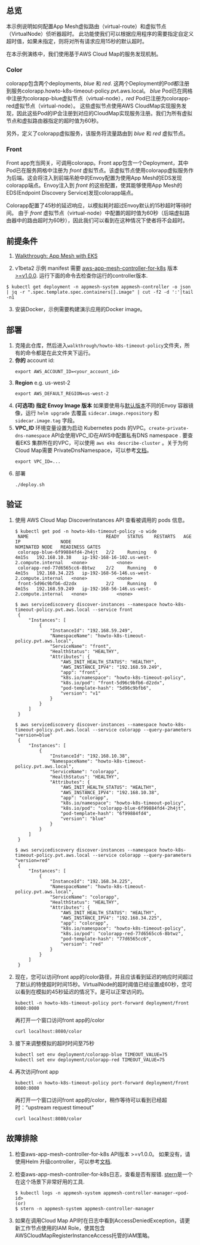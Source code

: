 ## 总览
本示例说明如何配置App Mesh虚拟路由（virtual-route）和虚拟节点（VirtualNode）侦听器超时。 此功能使我们可以根据应用程序的需要指定自定义超时值，如果未指定，则将对所有请求应用15秒的默认超时。

在本示例演练中，我们使用基于AWS Cloud Map的服务发现机制。

### Color
colorapp包含两个deployments, _blue_ 和 _red_. 这两个Deployment的Pod都注册到服务colorapp.howto-k8s-timeout-policy.pvt.aws.local。 _blue_ Pod已在网格中注册为colorapp-blue虚拟节点（virtual-node），_red_ Pod已注册为colorapp-red虚拟节点（virtual-node）。 这些虚拟节点使用AWS CloudMap实现服务发现，因此这些Pod的IP会注册到对应的CloudMap实现服务注册。我们为所有虚拟节点和虚拟路由器指定的超时值为60秒。

另外，定义了colorapp虚拟服务，该服务将流量路由到 _blue_ 和 _red_ 虚拟节点。

### Front
Front app充当网关，可调用colorapp。Front app包含一个Deployment，其中Pod已在服务网格中注册为 _front_ 虚拟节点。该虚拟节点使用colorapp虚拟服务作为后端。这会将注入到前端吊舱中的Envoy配置为使用App Mesh的EDS发现colorapp端点。Envoy注入到 _front_ 的这些配置，使其能够使用App Mesh的EDS(Endpoint Discovery Service)发现colorapp端点。

Colorapp配置了45秒的延迟响应，以模拟耗时超过Envoy默认的15秒超时等待时间。 由于 _front_ 虚拟节点（virtual-node）中配置的超时值为60秒（后端虚拟路由器中的路由超时为60秒），因此我们可以看到在这种情况下使者将不会超时。

## 前提条件
1. [Walkthrough: App Mesh with EKS](../eks/)

2. v1beta2 示例 manifest 需要 [aws-app-mesh-controller-for-k8s](https://github.com/aws/aws-app-mesh-controller-for-k8s) 版本 [>=v1.0.0](https://github.com/aws/aws-app-mesh-controller-for-k8s/releases/tag/v1.0.0). 运行下面的命令去检查你运行的controller版本.

```
$ kubectl get deployment -n appmesh-system appmesh-controller -o json | jq -r ".spec.template.spec.containers[].image" | cut -f2 -d ':'|tail -n1
```
3. 安装Docker，示例需要构建演示应用的Docker image。

## 部署

1. 克隆此仓库，然后进入`walkthrough/howto-k8s-timeout-policy`文件夹，所有的命令都是在此文件夹下运行。
2. **你的** account id:
    ```
    export AWS_ACCOUNT_ID=<your_account_id>
    ```
3. **Region** e.g. us-west-2
    ```
    export AWS_DEFAULT_REGION=us-west-2
    ```
4. **(可选项) 指定 Envoy Image 版本** 如果要使用与[默认版本](https://github.com/aws/eks-charts/tree/master/stable/appmesh-controller#configuration)不同的Envoy 容器镜像，运行 `helm upgrade` 去覆盖 `sidecar.image.repository` 和 `sidecar.image.tag` 字段。
5. **VPC_ID** 环境变量设置为启动 Kubernetes pods 的VPC。`create-private-dns-namespace` API会使用VPC_ID在AWS中配置私有DNS namespace . 要查看EKS 集群所在的VPC，可以使用 `aws eks describe-cluster` 。关于为何Cloud Map需要 PrivateDnsNamespace，可以参考[文档](#1-how-can-i-use-cloud-map-namespaces-other-than-privatednsnamespace)。
    ```
    export VPC_ID=...
    ```
6. 部署
    ```.
    ./deploy.sh
    ```

## 验证

1. 使用 AWS Cloud Map DiscoverInstances API 查看被调用的 pods 信息。
   ```
   $ kubectl get pod -n howto-k8s-timeout-policy -o wide
    NAME                             READY   STATUS    RESTARTS   AGE     IP               NODE                                           NOMINATED NODE   READINESS GATES
    colorapp-blue-6f99884fd4-2h4jt   2/2     Running   0          4m15s   192.168.10.38    ip-192-168-16-102.us-west-2.compute.internal   <none>           <none>
    colorapp-red-77d6565cc6-8btwz    2/2     Running   0          4m15s   192.168.34.225   ip-192-168-56-146.us-west-2.compute.internal   <none>           <none>
    front-5d96c9bfb6-d2zdx           2/2     Running   0          4m15s   192.168.59.249   ip-192-168-56-146.us-west-2.compute.internal   <none>           <none>

   $ aws servicediscovery discover-instances --namespace howto-k8s-timeout-policy.pvt.aws.local --service front
    {
        "Instances": [
            {
                "InstanceId": "192.168.59.249",
                "NamespaceName": "howto-k8s-timeout-policy.pvt.aws.local",
                "ServiceName": "front",
                "HealthStatus": "HEALTHY",
                "Attributes": {
                    "AWS_INIT_HEALTH_STATUS": "HEALTHY",
                    "AWS_INSTANCE_IPV4": "192.168.59.249",
                    "app": "front",
                    "k8s.io/namespace": "howto-k8s-timeout-policy",
                    "k8s.io/pod": "front-5d96c9bfb6-d2zdx",
                    "pod-template-hash": "5d96c9bfb6",
                    "version": "v1"
                }
            }
        ]
    }

   $ aws servicediscovery discover-instances --namespace howto-k8s-timeout-policy.pvt.aws.local --service colorapp --query-parameters "version=blue"
    {
        "Instances": [
            {
                "InstanceId": "192.168.10.38",
                "NamespaceName": "howto-k8s-timeout-policy.pvt.aws.local",
                "ServiceName": "colorapp",
                "HealthStatus": "HEALTHY",
                "Attributes": {
                    "AWS_INIT_HEALTH_STATUS": "HEALTHY",
                    "AWS_INSTANCE_IPV4": "192.168.10.38",
                    "app": "colorapp",
                    "k8s.io/namespace": "howto-k8s-timeout-policy",
                    "k8s.io/pod": "colorapp-blue-6f99884fd4-2h4jt",
                    "pod-template-hash": "6f99884fd4",
                    "version": "blue"
                }
            }
        ]
    }

   $ aws servicediscovery discover-instances --namespace howto-k8s-timeout-policy.pvt.aws.local --service colorapp --query-parameters "version=red"
    {
        "Instances": [
            {
                "InstanceId": "192.168.34.225",
                "NamespaceName": "howto-k8s-timeout-policy.pvt.aws.local",
                "ServiceName": "colorapp",
                "HealthStatus": "HEALTHY",
                "Attributes": {
                    "AWS_INIT_HEALTH_STATUS": "HEALTHY",
                    "AWS_INSTANCE_IPV4": "192.168.34.225",
                    "app": "colorapp",
                    "k8s.io/namespace": "howto-k8s-timeout-policy",
                    "k8s.io/pod": "colorapp-red-77d6565cc6-8btwz",
                    "pod-template-hash": "77d6565cc6",
                    "version": "red"
                }
            }
        ]
    }
   ```

2. 现在，您可以访问front app的/color路径，并且应该看到延迟的响应时间超过了默认的特使超时时间15秒。VirtualNode的超时阈值已经设置成60秒，您可以看到在模拟的45秒延迟的情况下。是可以正常访问的。
    ```
    kubectl -n howto-k8s-timeout-policy port-forward deployment/front 8080:8080
    ```
    再打开一个窗口访问front app的/color
    ```
    curl localhost:8080/color
    ```
3. 接下来调整模拟的超时时间至75秒
    ```
    kubectl set env deployment/colorapp-blue TIMEOUT_VALUE=75
    kubectl set env deployment/colorapp-red TIMEOUT_VALUE=75
    ```
4. 再次访问front app
    ```
    kubectl -n howto-k8s-timeout-policy port-forward deployment/front 8080:8080
    ```
    再打开一个窗口访问front app的/color，稍作等待可以看到已经超时：“upstream request timeout”
    ```
    curl localhost:8080/color
    ```
## 故障排除
1. 检查aws-app-mesh-controller-for-k8s API版本 >=v1.0.0。 如果没有，请使用Helm 升级controller，可以参考[文档](https://github.com/aws/eks-charts).

2. 检查aws-app-mesh-controller-for-k8s日志，查看是否有报错. [stern](https://github.com/wercker/stern)是一个在这个场景下非常好用的工具.
   ```
   $ kubectl logs -n appmesh-system appmesh-controller-manager-<pod-id>
   (or)
   $ stern -n appmesh-system appmesh-controller-manager
   ```
3. 如果在调用Cloud Map API时在日志中看到AccessDeniedException，请更新工作节点使用的IAM Role，使其包含AWSCloudMapRegisterInstanceAccess托管的IAM策略。
